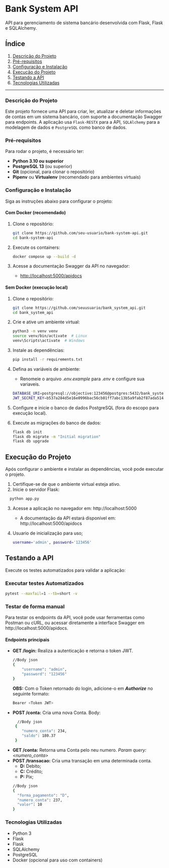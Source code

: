 # Bank System API

API para gerenciamento de sistema bancário desenvolvida com Flask, Flask e SQLAlchemy.

## Índice

1. [Descrição do Projeto](#descrição-do-projeto)
2. [Pré-requisitos](#pré-requisitos)
3. [Configuração e Instalação](#configuração-e-instalação)
4. [Execução do Projeto](#execução-do-projeto)
5. [Testando a API](#testando-a-api)
6. [Tecnologias Utilizadas](#tecnologias-utilizadas)

---

### Descrição do Projeto

Este projeto fornece uma API para criar, ler, atualizar e deletar informações de contas em um sistema bancário, com suporte a documentação Swagger para endpoints. A aplicação usa `Flask-RESTX` para a API, `SQLAlchemy` para a modelagem de dados e `PostgreSQL` como banco de dados.

### Pré-requisitos

Para rodar o projeto, é necessário ter:

- **Python 3.10 ou superior**
- **PostgreSQL 13** (ou superior)
- **Git** (opcional, para clonar o repositório)
- **Pipenv** ou **Virtualenv** (recomendado para ambientes virtuais)

### Configuração e Instalação

Siga as instruções abaixo para configurar o projeto:

#### Com Docker (recomendado)
1. Clone o repositório:

   ```bash
   git clone https://github.com/seu-usuario/bank-system-api.git
   cd bank-system-api
   

2. Execute os containers:

    ```bash
    docker compose up --build -d
    ```
3. Acesse a documentação Swagger da API no navegador:

    - [http://localhost:5000/apidocs](http://localhost:5000/apidocs)
   
#### Sem Docker (execução local)

1. Clone o repositório:

    ```bash
    git clone https://github.com/seuusuario/bank_system_api.git
    cd bank_system_api
    ```

2. Crie e ative um ambiente virtual:

    ```bash
    python3 -m venv venv
    source venv/bin/activate  # Linux
    venv\Scripts\activate  # Windows
    ```

3. Instale as dependências:

    ```bash
    pip install -r requirements.txt
    ```

4. Defina as variáveis de ambiente:
    - Renomeie o arquivo _.env.example_ para ._env_ e configure sua variaveis.

    ```bash
    DATABASE_URI=postgresql://objective:123456@postgres:5432/bank_system
   JWT_SECRET_KEY=b537a284d5e16e0996bac56cb01ff7abc13b5a9fab2f87ada5145fc6782b4247
   ```

5. Configure e inicie o banco de dados PostgreSQL (fora do escopo para execução local).

6. Execute as migrações do banco de dados:

    ```bash
    flask db init
    flask db migrate -m "Initial migration"
    flask db upgrade
    ```
## Execução do Projeto
Após configurar o ambiente e instalar as dependências, você pode executar o projeto.

1. Certifique-se de que o ambiente virtual esteja ativo.
2. Inicie o servidor Flask:
 ```bash
   python app.py
   ```
3. Acesse a aplicação no navegador em: http://localhost:5000
   - A documentação da API estará disponível em: http://localhost:5000/apidocs

4. Usuario de inicialização para uso;
   ```bash
   username='admin', password='123456'
   ```

## Testando a API

Execute os testes automatizados para validar a aplicação:

### Executar testes Automatizados 

```bash
pytest --maxfail=1 --tb=short -v
```
### Testar de forma manual
Para testar os endpoints da API, você pode usar ferramentas como Postman ou cURL, ou acessar diretamente a interface Swagger em http://localhost:5000/apidocs.


#### Endpoints principais
 - **GET /login:** Realiza a autenticação e retorna o token JWT.
    ```bash
   //Body json
    {
        "username": "admin",
        "password": "123456"
    }
    ```
   **OBS:** Com o Token retornado do login, adicione-o em _**Authorize**_ no seguinte formato: 
   ```bash
   Bearer <Token JWT>
   ```
- **POST /conta:** Cria uma nova Conta. Body:  
   ```bash
     //Body json
    { 
       "numero_conta": 234,
       "saldo": 180.37
    }
   ```
 - **GET /conta:** Retorna uma Conta pelo neu numero. _Param query: <numero_conta>_
 - **POST /transacao:** Cria uma transação em uma determinada conta.
   - **D:** Debito;
   - **C:** Crédito;
   - **P:** Pix;
    ```bash
   //Body json
    {
      "forma_pagamento": "D",
      "numero_conta": 237,
      "valor": 10
    }
    ```

### Tecnologias Utilizadas

 - Python 3
 - Flask
 - Flask
 - SQLAlchemy
 - PostgreSQL
 - Docker (opcional para uso com containers)
